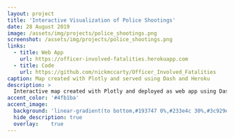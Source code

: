 ```yaml
---
layout: project
title: 'Interactive Visualization of Police Shootings'
date: 28 August 2019
image: /assets/img/projects/police_shootings.png
screenshot: /assets/img/projects/police_shootings.png
links:
  - title: Web App
    url: https://officer-involved-fatalities.herokuapp.com
  - title: Code
    url: https://github.com/nickmccarty/Officer_Involved_Fatalities
caption: Map created with Plotly and served using Dash and Heroku
description: >
  Interactive map created with Plotly and deployed as web app using Dash and Heroku; no Flask required.
accent_color: '#4fb1ba'
accent_image:
  background: 'linear-gradient(to bottom,#193747 0%,#233e4c 30%,#3c929e 50%,#d5d5d4 70%,#cdccc8 100%)'
  hide_description: true
  overlay:    true
---
```

